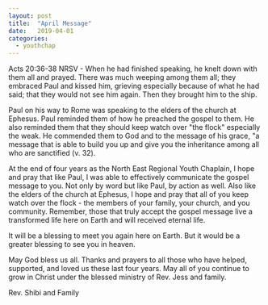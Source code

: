 ```yaml
---
layout: post
title:  "April Message"
date:   2019-04-01
categories: 
  - youthchap
---
```

Acts 20:36-38 NRSV - When he had finished speaking, he knelt down with them all and prayed.  There was much weeping among them all; they embraced Paul and kissed him, grieving especially because of what he had said; that they would not see him again.  Then they brought him to the ship.  
      

Paul on his way to Rome was speaking to the elders of the church at Ephesus.  Paul reminded them of how he preached the gospel to them.  He also reminded them that they should keep watch over "the flock" especially the weak.  He commended them to God and to the message of his grace, "a message that is able to build you up and give you the inheritance among all who are sanctified (v. 32).
    

At the end of four years as the North East Regional Youth Chaplain, I hope and pray that like Paul, I was able to effectively communicate the gospel message to you.  Not only by word but like Paul, by action as well.  Also like the elders of the church at Ephesus, I hope and pray that all of you keep watch over the flock - the members of your family, your church, and you community.  Remember, those that truly accept the gospel message live a transformed life here on Earth and will received eternal life.
   

It will be a blessing to meet you again here on Earth.  But it would be a greater blessing to see you in heaven.
    

May God bless us all.  Thanks and prayers to all those who have helped, supported, and loved us these last four years. May all of you continue to grow in Christ under the blessed ministry of Rev. Jess and family.



Rev. Shibi and Family
